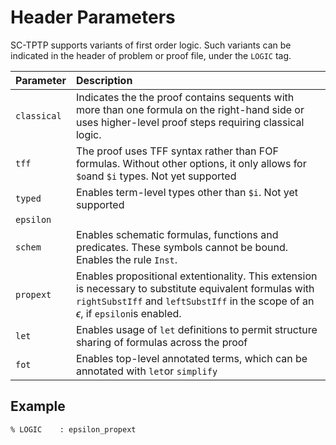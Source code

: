 # Header Parameters

SC-TPTP supports variants of first order logic. Such variants can be indicated in the header of problem or proof file, under the `LOGIC` tag.

| Parameter | Description |
| :- | :- |
| `classical` | Indicates the the proof contains sequents with more than one formula on the right-hand side or uses higher-level proof steps requiring classical logic. |
| `tff` |  The proof uses TFF syntax rather than FOF formulas. Without other options, it only allows for `$o`and `$i` types. Not yet supported
| `typed` | Enables term-level types other than `$i`. Not yet supported
| `epsilon` | | Enables the $\epsilon$-operator and `rightEpsilon` as level 1 proof step. |
| `schem` | Enables schematic formulas, functions and predicates. These symbols cannot be bound. Enables the rule `Inst`.
| `propext` | Enables propositional extentionality. This extension is necessary to substitute equivalent formulas with `rightSubstIff` and `leftSubstIff` in the scope of an $\epsilon$, if `epsilon`is enabled. |
| `let` | Enables usage of `let` definitions to permit structure sharing of formulas across the proof |
| `fot` | Enables top-level annotated terms, which can be annotated with `let`or `simplify` |

## Example

```tptp
% LOGIC    : epsilon_propext
```
